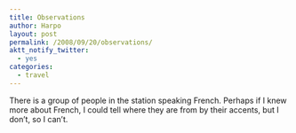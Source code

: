 ```yaml
---
title: Observations
author: Harpo
layout: post
permalink: /2008/09/20/observations/
aktt_notify_twitter:
  - yes
categories:
  - travel
---
```

There is a group of people in the station speaking French. Perhaps if I knew more about French, I could tell where they are from by their accents, but I don&#8217;t, so I can&#8217;t.